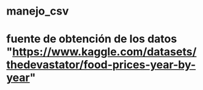 # manejo_csv
# fuente de obtención de los datos "https://www.kaggle.com/datasets/thedevastator/food-prices-year-by-year"